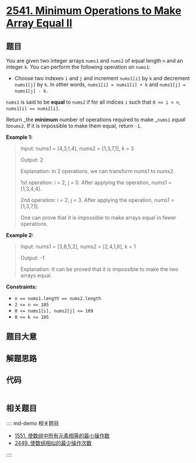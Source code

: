# [2541. Minimum Operations to Make Array Equal II](https://leetcode.com/problems/minimum-operations-to-make-array-equal-ii/)

## 题目

You are given two integer arrays `nums1` and `nums2` of equal length `n` and
an integer `k`. You can perform the following operation on `nums1`:

  * Choose two indexes `i` and `j` and increment `nums1[i]` by `k` and decrement `nums1[j]` by `k`. In other words, `nums1[i] = nums1[i] + k` and `nums1[j] = nums1[j] - k`.

`nums1` is said to be **equal** to `nums2` if for all indices `i` such that `0
<= i < n`, `nums1[i] == nums2[i]`.

Return _the **minimum** number of operations required to make _`nums1` _equal
to_`nums2`. If it is impossible to make them equal, return `-1`.



**Example 1:**

> Input: nums1 = [4,3,1,4], nums2 = [1,3,7,1], k = 3
> 
> Output: 2
> 
> Explanation: In 2 operations, we can transform nums1 to nums2.
> 
> 1st operation: i = 2, j = 0. After applying the operation, nums1 = [1,3,4,4].
> 
> 2nd operation: i = 2, j = 3. After applying the operation, nums1 = [1,3,7,1].
> 
> One can prove that it is impossible to make arrays equal in fewer operations.

**Example 2:**

> Input: nums1 = [3,8,5,2], nums2 = [2,4,1,6], k = 1
> 
> Output: -1
> 
> Explanation: It can be proved that it is impossible to make the two arrays equal.

**Constraints:**

  * `n == nums1.length == nums2.length`
  * `2 <= n <= 105`
  * `0 <= nums1[i], nums2[j] <= 109`
  * `0 <= k <= 105`


## 题目大意

## 解题思路

## 代码

```javascript

```

## 相关题目

:::: md-demo 相关题目
- [1551. 使数组中所有元素相等的最小操作数](https://leetcode.com/problems/minimum-operations-to-make-array-equal)
- [2449. 使数组相似的最少操作次数](https://leetcode.com/problems/minimum-number-of-operations-to-make-arrays-similar)

::::
